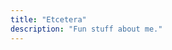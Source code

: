 ```yaml
---
title: "Etcetera"
description: "Fun stuff about me."
---
```


<style>
	.post-entry:hover {
    	border: 2px solid var(--2020);
	}
	.list {
		background: var(--theme);
	}
</style>